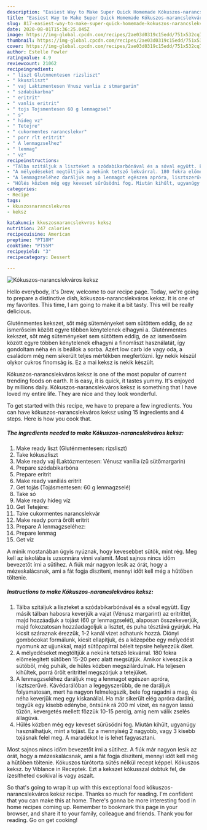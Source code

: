 ```yaml
---
description: "Easiest Way to Make Super Quick Homemade Kókuszos-narancslekváros keksz"
title: "Easiest Way to Make Super Quick Homemade Kókuszos-narancslekváros keksz"
slug: 817-easiest-way-to-make-super-quick-homemade-kokuszos-narancslekvaros-keksz
date: 2020-08-01T15:36:25.045Z
image: https://img-global.cpcdn.com/recipes/2ae03d0319c15edd/751x532cq70/kokuszos-narancslekvaros-keksz-recept-foto.jpg
thumbnail: https://img-global.cpcdn.com/recipes/2ae03d0319c15edd/751x532cq70/kokuszos-narancslekvaros-keksz-recept-foto.jpg
cover: https://img-global.cpcdn.com/recipes/2ae03d0319c15edd/751x532cq70/kokuszos-narancslekvaros-keksz-recept-foto.jpg
author: Estelle Fowler
ratingvalue: 4.9
reviewcount: 21062
recipeingredient:
- " liszt Glutnmentesen rizsliszt"
- " kkuszliszt"
- " vaj Laktzmentesen Vnusz vanlia z stmargarin"
- " szdabikarbna"
- " eritrit"
- " vanlis eritrit"
- " tojs Tojsmentesen 60 g lenmagzsel"
- " s"
- " hideg vz"
- " Tetejre"
- " cukormentes narancslekvr"
- " porr rlt eritrit"
- " A lenmagzselhez"
- " lenmag"
- " vz"
recipeinstructions:
- "Tálba szitáljuk a liszteket a szódabikarbónával és a sóval együtt. Egy másik tálban habosra keverjük a vajat (Vénusz margarint) az eritrittel, majd hozzáadjuk a tojást (60 gr lenmagzselét), alaposan összekeverjük, majd fokozatosan hozzáadagoljuk a lisztet, és puha tésztává gyúrjuk. Ha kicsit száraznak érezzük, 1-2 kanál vizet adhatunk hozzá. Diónyi gombócokat formálunk, kicsit ellapítjuk, és a közepébe egy mélyedést nyomunk az ujjunkkal, majd sütőpapírral bélelt tepsire helyezzük őket."
- "A mélyedéseket megtöltjük a nekünk tetsző lekvárral. 180 fokra előmelegített sütőben 15-20 perc alatt megsütjük. Amikor kivesszük a sütőből, még puhák, de hűlés közben megszilárdulnak. Ha teljesen kihűltek, porrá őrölt eritrittel megszórjuk a tetejüket."
- "A lenmagzseléhez daráljuk meg a lenmagot egészen apróra, lisztszerűvé. Kávédarálóban a legegyszerűbb, de ne daráljuk folyamatosan, mert ha nagyon felmelegszik, bele fog ragadni a mag, és néha keverjük meg egy kiskanállal. Ha már sikerült elég apróra darálni, tegyük egy kisebb edénybe, öntsünk rá 200 ml vizet, és nagyon lassú tűzön, kevergetés mellett főzzük 10-15 percig, amíg nem válik zselés állagúvá."
- "Hűlés közben még egy keveset sűrűsödni fog. Miután kihűlt, ugyanúgy használhatjuk, mint a tojást. Ez a mennyiség 2 nagyobb, vagy 3 kisebb tojásnak felel meg. A maradékot le is lehet fagyasztani."
categories:
- Recipe
tags:
- kkuszosnarancslekvros
- keksz

katakunci: kkuszosnarancslekvros keksz 
nutrition: 247 calories
recipecuisine: American
preptime: "PT18M"
cooktime: "PT55M"
recipeyield: "3"
recipecategory: Dessert

---
```



![Kókuszos-narancslekváros keksz](https://img-global.cpcdn.com/recipes/2ae03d0319c15edd/751x532cq70/kokuszos-narancslekvaros-keksz-recept-foto.jpg)

Hello everybody, it's Drew, welcome to our recipe page. Today, we're going to prepare a distinctive dish, kókuszos-narancslekváros keksz. It is one of my favorites. This time, I am going to make it a bit tasty. This will be really delicious.

Gluténmentes kekszet, sőt még süteményeket sem sütöttem eddig, de az ismerőseim között egyre többen kénytelenek elhagyni a. Gluténmentes kekszet, sőt még süteményeket sem sütöttem eddig, de az ismerőseim között egyre többen kénytelenek elhagyni a finomliszt használatát, így gondoltam néha én is beállok a sorba. Azért low carb ide vagy oda, a családom még nem sikerült teljes mértékben megfertőzni. Így nekik készül olykor cukros finomság is. Ez a mai keksz is nekik készült.

Kókuszos-narancslekváros keksz is one of the most popular of current trending foods on earth. It is easy, it is quick, it tastes yummy. It's enjoyed by millions daily. Kókuszos-narancslekváros keksz is something that I have loved my entire life. They are nice and they look wonderful.


To get started with this recipe, we have to prepare a few ingredients. You can have kókuszos-narancslekváros keksz using 15 ingredients and 4 steps. Here is how you cook that.

<!--inarticleads1-->

##### The ingredients needed to make Kókuszos-narancslekváros keksz:

1. Make ready  liszt (Gluténmentesen: rizsliszt)
1. Take  kókuszliszt
1. Make ready  vaj (Laktózmentesen: Vénusz vanília ízű sütőmargarin)
1. Prepare  szódabikarbóna
1. Prepare  eritrit
1. Make ready  vaníliás eritrit
1. Get  tojás (Tojásmentesen: 60 g lenmagzselé)
1. Take  só
1. Make ready  hideg víz
1. Get  Tetejére:
1. Take  cukormentes narancslekvár
1. Make ready  porrá őrölt eritrit
1. Prepare  A lenmagzseléhez:
1. Prepare  lenmag
1. Get  víz


A minik mostanában úgyis nyúznak, hogy kevesebbet sütök, mint rég. Meg kell az iskolába is uzsonnára vinni valamit. Most sajnos nincs időm bevezetőt írni a sütihez. A fiúk már nagyon lesik az órát, hogy a mézeskalácsnak, ami a fát fogja díszíteni, mennyi időt kell még a hűtőben töltenie. 

<!--inarticleads2-->

##### Instructions to make Kókuszos-narancslekváros keksz:

1. Tálba szitáljuk a liszteket a szódabikarbónával és a sóval együtt. Egy másik tálban habosra keverjük a vajat (Vénusz margarint) az eritrittel, majd hozzáadjuk a tojást (60 gr lenmagzselét), alaposan összekeverjük, majd fokozatosan hozzáadagoljuk a lisztet, és puha tésztává gyúrjuk. Ha kicsit száraznak érezzük, 1-2 kanál vizet adhatunk hozzá. Diónyi gombócokat formálunk, kicsit ellapítjuk, és a közepébe egy mélyedést nyomunk az ujjunkkal, majd sütőpapírral bélelt tepsire helyezzük őket.
1. A mélyedéseket megtöltjük a nekünk tetsző lekvárral. 180 fokra előmelegített sütőben 15-20 perc alatt megsütjük. Amikor kivesszük a sütőből, még puhák, de hűlés közben megszilárdulnak. Ha teljesen kihűltek, porrá őrölt eritrittel megszórjuk a tetejüket.
1. A lenmagzseléhez daráljuk meg a lenmagot egészen apróra, lisztszerűvé. Kávédarálóban a legegyszerűbb, de ne daráljuk folyamatosan, mert ha nagyon felmelegszik, bele fog ragadni a mag, és néha keverjük meg egy kiskanállal. Ha már sikerült elég apróra darálni, tegyük egy kisebb edénybe, öntsünk rá 200 ml vizet, és nagyon lassú tűzön, kevergetés mellett főzzük 10-15 percig, amíg nem válik zselés állagúvá.
1. Hűlés közben még egy keveset sűrűsödni fog. Miután kihűlt, ugyanúgy használhatjuk, mint a tojást. Ez a mennyiség 2 nagyobb, vagy 3 kisebb tojásnak felel meg. A maradékot le is lehet fagyasztani.


Most sajnos nincs időm bevezetőt írni a sütihez. A fiúk már nagyon lesik az órát, hogy a mézeskalácsnak, ami a fát fogja díszíteni, mennyi időt kell még a hűtőben töltenie. Kókuszos túrótorta sütés nélkül recept képpel. Kókuszos keksz. by Viblance in Receptek. Ezt a kekszet kókusszal dobtuk fel, de ízesítheted csokival is vagy aszalt. 

So that's going to wrap it up with this exceptional food kókuszos-narancslekváros keksz recipe. Thanks so much for reading. I'm confident that you can make this at home. There's gonna be more interesting food in home recipes coming up. Remember to bookmark this page in your browser, and share it to your family, colleague and friends. Thank you for reading. Go on get cooking!
